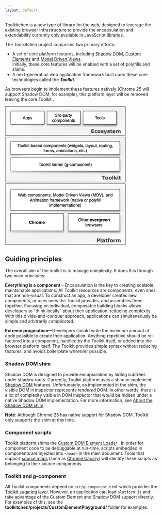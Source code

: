 ```yaml
---
layout: default
---
```


<p class="lead">
Toolkitchen is a new type of library for the web, designed to leverage the existing browser infrastructure to provide the encapsulation and extendability currently only available in JavaScript libraries.
</p>

<p>The Toolkitchen project comprises two primary efforts:</p>

<ul>
    <li>A set of core platform features, including <a href="https://dvcs.w3.org/hg/webcomponents/raw-file/tip/spec/shadow/index.html">Shadow DOM</a>, <a href="https://dvcs.w3.org/hg/webcomponents/raw-file/tip/spec/custom/index.html">Custom Elements</a> and <a href="http://mdv.googlecode.com/git/docs/design_intro.html">Model Driven Views</a>.</li> Initially, these core features will be enabled with a set of polyfills and shims.
    <li>A next-generation web application framework built upon these core technologies called the <strong><em>Toolkit</em></strong>.</li>
</ul>

<p>As browsers begin to implement these features natively (Chrome 25 will support Shadow DOM, for example), this platform layer will be removed leaving the core Toolkit .</p>

<p>
<img src="images/architecture.png" alt="Image">
</p>
<h2>
Guiding principles
</h2>
<p>
The overall aim of the toolkit is to manage complexity. It does this through two main principles:
</p>
<p>
<strong>Everything is a component</strong>—Encapsulation is the key to creating scalable, maintainable applications. All Toolkit resources are components, even ones that are non-visual. To construct an app, a developer creates new components, or uses ones the Toolkit provides, and assembles them together. Focusing on individual, composable building blocks allows developers to "think locally" about their application, reducing complexity. With this divide-and-conquer approach, applications can simultaneously be simple and arbitrarily complicated.</p>
</p>
<p>
<strong>Extreme pragmatism</strong>—Developers should write the <em>minimum</em> amount of code possible to create their application. Anything repetitive should be re-factored into a component, handled by the Toolkit itself, or added into the browser platform itself. The Toolkit provides simple syntax without reducing features, and avoids boilerplate wherever possible.
</p>

<h3>
Shadow DOM shim
</h3>
<p>
Shadow DOM is designed to provide encapsulation by hiding subtrees under shadow roots. Currently, Toolkit platform uses a shim to implement <a href="https://dvcs.w3.org/hg/webcomponents/raw-file/tip/spec/shadow/index.html">Shadow DOM</a> features. Unfortunately, as implemented in the shim, the visible DOM in inspector represents <em>rendered</em> DOM. In other words, there is a lot of complexity visible in DOM inspector that would be hidden under a native Shadow DOM implementation. For more information, see <a href="shadow-dom-shim.html">About the Shadow DOM shim</a>.
</p>
<p class="alert">
<strong>Note</strong>: Although Chrome 25 has native support for Shadow DOM, Toolkit only supports the shim at this time.
</p>
<h3>
Component scripts
</h3>
<p>
Toolkit platform shims the <a href="https://dvcs.w3.org/hg/webcomponents/raw-file/tip/explainer/index.html#external-custom-elements-and-decorators">Custom DOM Element Loader</a> . In order for component code to be debuggable at run-time, scripts embedded in components are injected into <code>&lt;head&gt;</code> in the main document. Tools that support <a href="http://www.html5rocks.com/en/tutorials/developertools/sourcemaps/">source maps</a> (such as <a href="https://www.google.com/intl/en/chrome/browser/canary.html">Chrome Canary</a>) will identify these scripts as belonging to their source components.
</p>
<h3>
Toolkit and g-component
</h3>
<p>
All Toolkit components depend on <code>src/g-component.html</code> which provides the <a href="components.html">Toolkit sugaring layer</a>. However, an application can load <code>platform.js</code> and take advantage of the Custom Element and Shadow DOM support directly. For examples of this, see the <strong>toolkitchen/projects/CustomElementPlayground/</strong> folder for examples.
</p>
